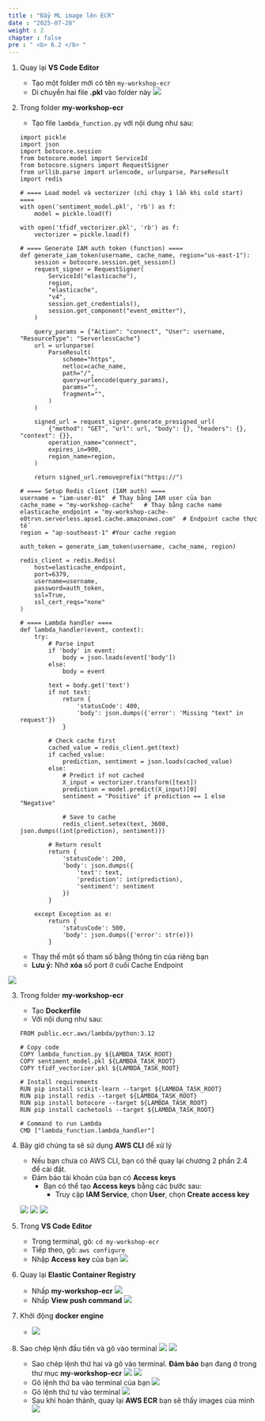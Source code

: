 ```yaml
---
title : "Đẩy ML image lên ECR"
date : "2025-07-28" 
weight : 2
chapter : false
pre : " <b> 6.2 </b> "
---
```


1. Quay lại **VS Code Editor**
    - Tạo một folder mới có tên `my-workshop-ecr`
    - Di chuyển hai file **.pkl** vào folder này
    ![](/images/6.ECR/5.png)

2. Trong folder **my-workshop-ecr**
    - Tạo file `lambda_function.py` với nội dung như sau:
    ```
    import pickle
    import json
    import botocore.session
    from botocore.model import ServiceId
    from botocore.signers import RequestSigner
    from urllib.parse import urlencode, urlunparse, ParseResult
    import redis

    # ==== Load model và vectorizer (chỉ chạy 1 lần khi cold start) ====
    with open('sentiment_model.pkl', 'rb') as f:
        model = pickle.load(f)

    with open('tfidf_vectorizer.pkl', 'rb') as f:
        vectorizer = pickle.load(f)

    # ==== Generate IAM auth token (function) ====
    def generate_iam_token(username, cache_name, region="us-east-1"):
        session = botocore.session.get_session()
        request_signer = RequestSigner(
            ServiceId("elasticache"),
            region,
            "elasticache",
            "v4",
            session.get_credentials(),
            session.get_component("event_emitter"),
        )

        query_params = {"Action": "connect", "User": username, "ResourceType": "ServerlessCache"}
        url = urlunparse(
            ParseResult(
                scheme="https",
                netloc=cache_name,
                path="/",
                query=urlencode(query_params),
                params="",
                fragment="",
            )
        )

        signed_url = request_signer.generate_presigned_url(
            {"method": "GET", "url": url, "body": {}, "headers": {}, "context": {}},
            operation_name="connect",
            expires_in=900,
            region_name=region,
        )

        return signed_url.removeprefix("https://")

    # ==== Setup Redis client (IAM auth) ====
    username = "iam-user-01"  # Thay bằng IAM user của bạn
    cache_name = "my-workshop-cache"   # Thay bằng cache name
    elasticache_endpoint = "my-workshop-cache-e8trvn.serverless.apse1.cache.amazonaws.com"  # Endpoint cache thực tế
    region = "ap-southeast-1" #Your cache region

    auth_token = generate_iam_token(username, cache_name, region)

    redis_client = redis.Redis(
        host=elasticache_endpoint,
        port=6379,
        username=username,
        password=auth_token,
        ssl=True,
        ssl_cert_reqs="none"
    )

    # ==== Lambda handler ====
    def lambda_handler(event, context):
        try:
            # Parse input
            if 'body' in event:
                body = json.loads(event['body'])
            else:
                body = event

            text = body.get('text')
            if not text:
                return {
                    'statusCode': 400,
                    'body': json.dumps({'error': 'Missing "text" in request'})
                }

            # Check cache first
            cached_value = redis_client.get(text)
            if cached_value:
                prediction, sentiment = json.loads(cached_value)
            else:
                # Predict if not cached
                X_input = vectorizer.transform([text])
                prediction = model.predict(X_input)[0]
                sentiment = "Positive" if prediction == 1 else "Negative"

                # Save to cache
                redis_client.setex(text, 3600, json.dumps((int(prediction), sentiment)))

            # Return result
            return {
                'statusCode': 200,
                'body': json.dumps({
                    'text': text,
                    'prediction': int(prediction),
                    'sentiment': sentiment
                })
            }

        except Exception as e:
            return {
                'statusCode': 500,
                'body': json.dumps({'error': str(e)})
            }

    ```
    - Thay thế một số tham số bằng thông tin của riêng bạn
    - **Lưu ý:** Nhớ **xóa** số port ở cuối Cache Endpoint 

![](/images/6.ECR/6.png)

3. Trong folder **my-workshop-ecr**
    - Tạo **Dockerfile**
    - Với nội dung như sau:
    ```
    FROM public.ecr.aws/lambda/python:3.12

    # Copy code
    COPY lambda_function.py ${LAMBDA_TASK_ROOT}
    COPY sentiment_model.pkl ${LAMBDA_TASK_ROOT}
    COPY tfidf_vectorizer.pkl ${LAMBDA_TASK_ROOT}

    # Install requirements
    RUN pip install scikit-learn --target ${LAMBDA_TASK_ROOT}
    RUN pip install redis --target ${LAMBDA_TASK_ROOT}
    RUN pip install botocore --target ${LAMBDA_TASK_ROOT}
    RUN pip install cachetools --target ${LAMBDA_TASK_ROOT}

    # Command to run Lambda
    CMD ["lambda_function.lambda_handler"]

    ```

4. Bây giờ chúng ta sẽ sử dụng **AWS CLI** để xử lý
    - Nếu bạn chưa có AWS CLI, bạn có thể quay lại chương 2 phần 2.4 để cài đặt.
    - Đảm bảo tài khoản của bạn có **Access keys**
        - Bạn có thể tạo **Access keys** bằng các bước sau:
            - Truy cập **IAM Service**, chọn **User**, chọn **Create access key**

    ![](/images/6.ECR/7.png)
    ![](/images/6.ECR/8.png)
    ![](/images/6.ECR/9.png)

5. Trong **VS Code Editor**
    - Trong terminal, gõ: `cd my-workshop-ecr`
    - Tiếp theo, gõ: `aws configure`
    - Nhập **Access key** của bạn
    ![](/images/6.ECR/10.png)

6. Quay lại **Elastic Container Registry**
    - Nhấp **my-workshop-ecr**
    ![](/images/6.ECR/11.png)
    - Nhấp **View push command**
    ![](/images/6.ECR/12.png)

7. Khởi động **docker engine**
    - ![](/images/6.ECR/13.png)

8. Sao chép lệnh đầu tiên và gõ vào terminal
    ![](/images/6.ECR/14.png)
    ![](/images/6.ECR/15.png)
    - Sao chép lệnh thứ hai và gõ vào terminal. **Đảm bảo** bạn đang ở trong thư mục **my-workshop-ecr**
    ![](/images/6.ECR/16.png)
    ![](/images/6.ECR/17.png)
    - Gõ lệnh thứ ba vào terminal của bạn
    ![](/images/6.ECR/18.png)
    - Gõ lệnh thứ tư vào terminal
    ![](/images/6.ECR/19.png)
    - Sau khi hoàn thành, quay lại **AWS ECR** bạn sẽ thấy images của mình
    ![](/images/6.ECR/20.png)

